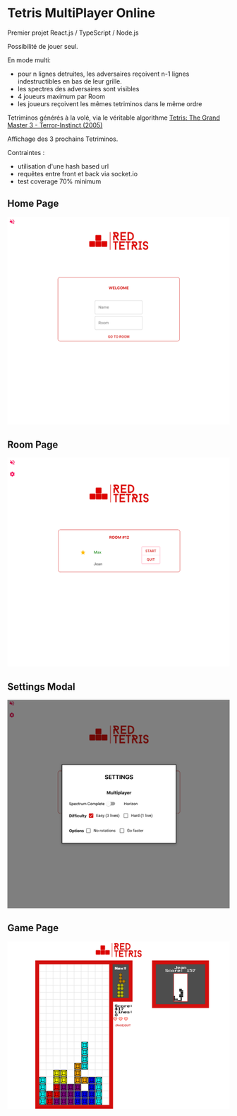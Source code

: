 # Tetris MultiPlayer Online

Premier projet React.js / TypeScript / Node.js

Possibilité de jouer seul.

En mode multi:
  - pour n lignes detruites, les adversaires reçoivent n-1 lignes indestructibles en bas de leur grille.
  - les spectres des adversaires sont visibles 
  - 4 joueurs maximum par Room
  - les joueurs reçoivent les mêmes tetriminos dans le même ordre
  
Tetriminos générés à la volé, via le véritable algorithme [Tetris: The Grand Master 3 - Terror-Instinct (2005)](https://simon.lc/the-history-of-tetris-randomizers)

Affichage des 3 prochains Tetriminos.

Contraintes : 
  - utilisation d'une hash based url
  - requêtes entre front et back via socket.io
  - test coverage 70% minimum

## Home Page
<img src="./images/Capture d’écran 2020-06-18 à 15.48.57.png" />

## Room Page
<img src="./images/Capture d’écran 2020-06-18 à 15.49.49.png" />

## Settings Modal
<img src="./images/Capture d’écran 2020-06-18 à 15.50.01.png" />

## Game Page
<img src="./images/Capture d’écran 2020-06-18 à 15.51.50.png" />

